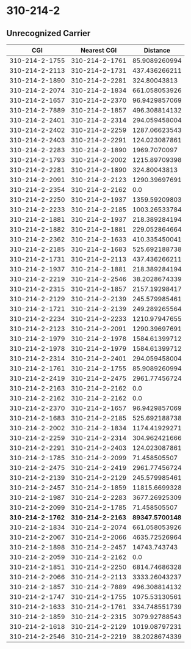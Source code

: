 # 310-214-2
## Unrecognized Carrier


| CGI | Nearest CGI | Distance |
|-----|-------------|----------|
| 310-214-2-1755 | 310-214-2-1761 | 85.9089260994 |
| 310-214-2-2113 | 310-214-2-1731 | 437.436266211 |
| 310-214-2-1890 | 310-214-2-2281 | 324.80043813 |
| 310-214-2-2074 | 310-214-2-1834 | 661.058053926 |
| 310-214-2-1657 | 310-214-2-2370 | 96.9429857069 |
| 310-214-2-7889 | 310-214-2-1857 | 496.308814132 |
| 310-214-2-2401 | 310-214-2-2314 | 294.059458004 |
| 310-214-2-2402 | 310-214-2-2259 | 1287.06623543 |
| 310-214-2-2403 | 310-214-2-2291 | 124.023087861 |
| 310-214-2-2283 | 310-214-2-1890 | 1969.7070097 |
| 310-214-2-1793 | 310-214-2-2002 | 1215.89709398 |
| 310-214-2-2281 | 310-214-2-1890 | 324.80043813 |
| 310-214-2-2091 | 310-214-2-2123 | 1290.39697691 |
| 310-214-2-2354 | 310-214-2-2162 | 0.0 |
| 310-214-2-2250 | 310-214-2-1937 | 1359.59209803 |
| 310-214-2-2233 | 310-214-2-2185 | 1003.26533784 |
| 310-214-2-1881 | 310-214-2-1937 | 218.389284194 |
| 310-214-2-1882 | 310-214-2-1881 | 229.052864664 |
| 310-214-2-2362 | 310-214-2-1633 | 410.335450041 |
| 310-214-2-2185 | 310-214-2-1683 | 525.692188738 |
| 310-214-2-1731 | 310-214-2-2113 | 437.436266211 |
| 310-214-2-1937 | 310-214-2-1881 | 218.389284194 |
| 310-214-2-2219 | 310-214-2-2546 | 38.2028674339 |
| 310-214-2-2315 | 310-214-2-1857 | 2157.19298417 |
| 310-214-2-2129 | 310-214-2-2139 | 245.579985461 |
| 310-214-2-1721 | 310-214-2-2139 | 249.289265564 |
| 310-214-2-2234 | 310-214-2-2233 | 1210.97947655 |
| 310-214-2-2123 | 310-214-2-2091 | 1290.39697691 |
| 310-214-2-1979 | 310-214-2-1978 | 1584.61399712 |
| 310-214-2-1978 | 310-214-2-1979 | 1584.61399712 |
| 310-214-2-2314 | 310-214-2-2401 | 294.059458004 |
| 310-214-2-1761 | 310-214-2-1755 | 85.9089260994 |
| 310-214-2-2419 | 310-214-2-2475 | 2961.77456724 |
| 310-214-2-2163 | 310-214-2-2162 | 0.0 |
| 310-214-2-2162 | 310-214-2-2162 | 0.0 |
| 310-214-2-2370 | 310-214-2-1657 | 96.9429857069 |
| 310-214-2-1683 | 310-214-2-2185 | 525.692188738 |
| 310-214-2-2002 | 310-214-2-1834 | 1174.41929271 |
| 310-214-2-2259 | 310-214-2-2314 | 304.962421666 |
| 310-214-2-2291 | 310-214-2-2403 | 124.023087861 |
| 310-214-2-1785 | 310-214-2-2099 | 71.458505507 |
| 310-214-2-2475 | 310-214-2-2419 | 2961.77456724 |
| 310-214-2-2139 | 310-214-2-2129 | 245.579985461 |
| 310-214-2-2457 | 310-214-2-1859 | 11815.6699328 |
| 310-214-2-1987 | 310-214-2-2283 | 3677.26925309 |
| 310-214-2-2099 | 310-214-2-1785 | 71.458505507 |
| **310-214-2-1762** | **310-214-2-2163** | **89347.5700148** |
| 310-214-2-1834 | 310-214-2-2074 | 661.058053926 |
| 310-214-2-2067 | 310-214-2-2066 | 4635.72526964 |
| 310-214-2-1898 | 310-214-2-2457 | 14743.743743 |
| 310-214-2-2059 | 310-214-2-2162 | 0.0 |
| 310-214-2-1851 | 310-214-2-2250 | 6814.74686328 |
| 310-214-2-2066 | 310-214-2-2113 | 3333.26043237 |
| 310-214-2-1857 | 310-214-2-7889 | 496.308814132 |
| 310-214-2-1747 | 310-214-2-1755 | 1075.53130561 |
| 310-214-2-1633 | 310-214-2-1761 | 334.748551739 |
| 310-214-2-1859 | 310-214-2-2315 | 3079.92788543 |
| 310-214-2-1618 | 310-214-2-2129 | 1019.08797231 |
| 310-214-2-2546 | 310-214-2-2219 | 38.2028674339 |
